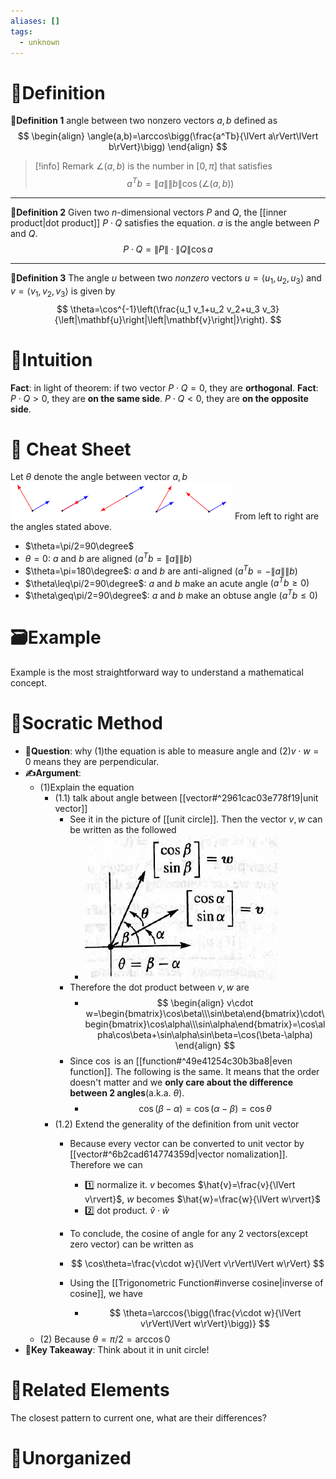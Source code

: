 ```yaml
---
aliases: []
tags:
  - unknown
---
```



# 📝Definition
**📄Definition 1**
angle between two nonzero vectors $a, b$ defined as
$$
\begin{align}
\angle(a,b)=\arccos\bigg(\frac{a^Tb}{\lVert a\rVert\lVert b\rVert}\bigg)
\end{align}
$$
> [!info] Remark
> $\angle(a,b)$ is the number in $[0,\pi]$ that satisfies
> $$a^Tb=\lVert a\rVert\lVert b\rVert\cos(\angle(a,b))$$

___
**📑Definition 2**
Given two $n$-dimensional vectors $P$ and $Q$, the [[inner product|dot product]] $P\cdot Q$ satisfies the equation. $a$ is the angle between $P$ and $Q$.
$$
P\cdot Q = \lVert P\rVert\cdot\lVert Q\rVert\cos{a}
$$
___
**📃Definition 3**
The angle $u$ between two *nonzero* vectors $u = \left<u_1, u_2, u_3\right>$ and $v = \left<v_1, v_2, v_3\right>$ is given by
$$
\theta=\cos^{-1}\left(\frac{u_1 v_1+u_2 v_2+u_3 v_3}{\left|\mathbf{u}\right|\left|\mathbf{v}\right|}\right).
$$

# 🧠Intuition
**Fact**:  in light of theorem: if two vector $P\cdot Q=0$, they are **orthogonal**.
**Fact**: $P\cdot Q>0$, they are **on the same side**.  $P\cdot Q<0$, they are **on the opposite side**.

# 🧾 Cheat Sheet
Let $\theta$ denote the angle between vector $a,b$
![|300](../assets/vectors_angle.png)
From left to right are the angles stated above.
- $\theta=\pi/2=90\degree$
- $\theta=0$: $a$ and $b$ are aligned $(a^Tb=\lVert a\rVert\lVert b)$
- $\theta=\pi=180\degree$: $a$ and $b$ are anti-aligned $(a^Tb=-\lVert a\rVert\lVert b)$
- $\theta\leq\pi/2=90\degree$: $a$ and $b$ make an acute angle $(a^Tb\geq0)$
- $\theta\geq\pi/2=90\degree$: $a$ and $b$ make an obtuse angle $(a^Tb\leq0)$

# 🗃Example
Example is the most straightforward way to understand a mathematical concept.

# 🗿Socratic Method
- **💬Question**: why (1)the equation is able to measure angle and (2)$v\cdot w=0$ means they are perpendicular.
- **✍Argument**:
	- (1)Explain the equation
		- (1.1) talk about angle between [[vector#^2961cac03e778f19|unit vector]]
			- See it in the picture of [[unit circle]]. Then the vector $v,w$ can be written as the followed
				- ![|200](../assets/dot_product_unitcircle.png)
			- Therefore the dot product between $v,w$ are
				- $$
				  \begin{align}
				  v\cdot w=\begin{bmatrix}\cos\beta\\\sin\beta\end{bmatrix}\cdot\begin{bmatrix}\cos\alpha\\\sin\alpha\end{bmatrix}=\cos\alpha\cos\beta+\sin\alpha\sin\beta=\cos(\beta-\alpha)
				  \end{align}
				  $$
			- Since $\cos$ is an [[function#^49e41254c30b3ba8|even function]]. The following is the same. It means that the order doesn't matter and we **only care about the difference between 2 angles**(a.k.a. $\theta$).
				- $$
				  \cos(\beta-\alpha)=\cos(\alpha-\beta)=\cos\theta
				  $$
		- (1.2) Extend the generality of the definition from unit vector
			- Because every vector can be converted to unit vector by [[vector#^6b2cad614774359d|vector nomalization]]. Therefore we can
				- 1️⃣ normalize it. $v$ becomes $\hat{v}=\frac{v}{\lVert v\rvert}$, $w$ becomes $\hat{w}=\frac{w}{\lVert w\rvert}$
				- 2️⃣ dot product. $\hat{v}\cdot\hat{w}$
				
			- To conclude, the cosine of angle for any 2 vectors(except zero vector) can be written as
			- $$
			  \cos\theta=\frac{v\cdot w}{\lVert v\rVert\lVert w\rVert}
			  $$
			- Using the [[Trigonometric Function#inverse cosine|inverse of cosine]], we have
				- $$
				  \theta=\arccos{\bigg(\frac{v\cdot w}{\lVert v\rVert\lVert w\rVert}\bigg)}
				  $$
	- (2) Because $\theta=\pi/2=\arccos{0}$
- **📜Key Takeaway**: Think about it in unit circle!



# 🌱Related Elements
The closest pattern to current one, what are their differences?


# 🍂Unorganized